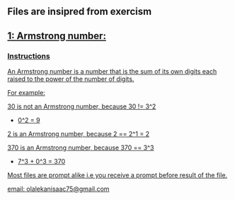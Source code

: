 ## Files are insipred from exercism <a href="https://exercism.org" target=_blank>


## 1: Armstrong number:

### Instructions

An Armstrong number is a number that is the sum of its own digits each raised to the power of the number of digits.

For example:

30 is not an Armstrong number, because 30 != 3^2
+ 0^2 = 9

2 is an Armstrong number,
because 2 == 2^1 = 2

370 is an Armstrong number, because 370 == 3^3
+ 7^3 + 0^3 = 370

Most files are prompt alike i.e you receive a prompt before result of the file.

email: olalekanisaac75@gmail.com

